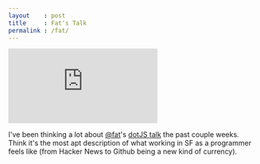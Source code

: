 ```yaml
---
layout    : post
title     : Fat's Talk
permalink : /fat/
---
```


<div class="embed">
  <iframe src="http://www.youtube.com/embed/UIDb6VBO9os#t=16m15s" frameborder="0">&nbsp;</iframe>
</div>

I've been thinking a lot about [@fat][fat]'s [dotJS talk][youtube] the past
couple weeks. Think it's the most apt description of what working in SF as a
programmer feels like (from Hacker News to Github being a new kind of currency).

[fat]:     https://twitter.com/fat
[youtube]: http://www.youtube.com/watch?v=UIDb6VBO9os#t=16m15s
